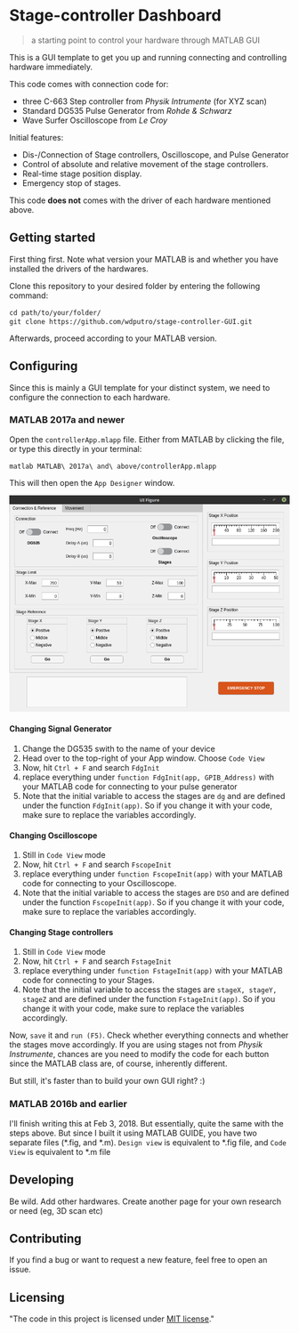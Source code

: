 <!-- ![Logo of the project](https://raw.githubusercontent.com/jehna/readme-best-practices/master/sample-logo.png) -->

# Stage-controller Dashboard
> a starting point to control your hardware through MATLAB GUI

This is a GUI template to get you up and running connecting and controlling hardware immediately.

This code comes with connection code for:
- three C-663 Step controller from _Physik Intrumente_ (for XYZ scan)
- Standard DG535 Pulse Generator from _Rohde & Schwarz_
- Wave Surfer Oscilloscope from _Le Croy_

Initial features:
- Dis-/Connection of Stage controllers, Oscilloscope, and Pulse Generator
- Control of absolute and relative movement of the stage controllers.
- Real-time stage position display.
- Emergency stop of stages.

This code **does not** comes with the driver of each hardware mentioned above.

## Getting started
First thing first. Note what version your MATLAB is and whether you have installed the drivers of the hardwares.

Clone this repository to your desired folder by entering the following command:

```shell
cd path/to/your/folder/
git clone https://github.com/wdputro/stage-controller-GUI.git
```
Afterwards, proceed according to your MATLAB version.

## Configuring
Since this is mainly a GUI template for your distinct system, we need to configure the connection to each hardware.

### MATLAB 2017a and newer
Open the `controllerApp.mlapp` file. Either from MATLAB by clicking the file, or type this directly in your terminal:

```shell
matlab MATLAB\ 2017a\ and\ above/controllerApp.mlapp
```
This will then open the `App Designer` window.

![Design view of the app](https://github.com/wdputro/stage-controller-GUI/blob/master/screenshots/2017a%20and%20above/p1.png?raw=true)

#### Changing Signal Generator
1. Change the DG535 swith to the name of your device
2. Head over to the top-right of your App window. Choose `Code View`
3. Now, hit `Ctrl + F` and search `FdgInit`
4. replace everything under `function FdgInit(app, GPIB_Address)` with your MATLAB code for connecting to your pulse generator
5.  Note that the initial variable to access the stages are `dg` and are defined under the function `FdgInit(app)`. So if you change it with your code, make sure to replace the variables accordingly.

#### Changing Oscilloscope
1. Still in `Code View` mode
3. Now, hit `Ctrl + F` and search `FscopeInit`
4. replace everything under `function FscopeInit(app)` with your MATLAB code for connecting to your Oscilloscope.
5.  Note that the initial variable to access the stages are `DSO` and are defined under the function `FscopeInit(app)`. So if you change it with your code, make sure to replace the variables accordingly.

#### Changing Stage controllers
1. Still in `Code View` mode
3. Now, hit `Ctrl + F` and search `FstageInit`
4. replace everything under `function FstageInit(app)` with your MATLAB code for connecting to your Stages.
5. Note that the initial variable to access the stages are `stageX, stageY, stageZ` and are defined under the function `FstageInit(app)`. So if you change it with your code, make sure to replace the variables accordingly.

Now, `save` it and `run (F5)`. Check whether everything connects and whether the stages move accordingly.
If you are using stages not from _Physik Instrumente_, chances are you need to modify the code for each button since the MATLAB class are, of course, inherently different.

But still, it's faster than to build your own GUI right? :)

### MATLAB 2016b and earlier
I'll finish writing this at Feb 3, 2018. But essentially, quite the same with the steps above. But since I built it using MATLAB GUIDE, you have two separate files (*.fig, and *.m).
`Design view` is equivalent to *.fig file, and `Code View` is equivalent to *.m file

## Developing
Be wild. Add other hardwares. Create another page for your own research or need (eg, 3D scan etc)

## Contributing

If you find a bug or want to request a new feature, feel free to open an issue.

## Licensing

"The code in this project is licensed under [MIT license](https://github.com/feathericons/feather/blob/master/LICENSE)."
